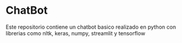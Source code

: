 # ChatBot
Este repositorio contiene un chatbot basico realizado en python con librerias como nltk, keras, numpy, streamlit y tensorflow
